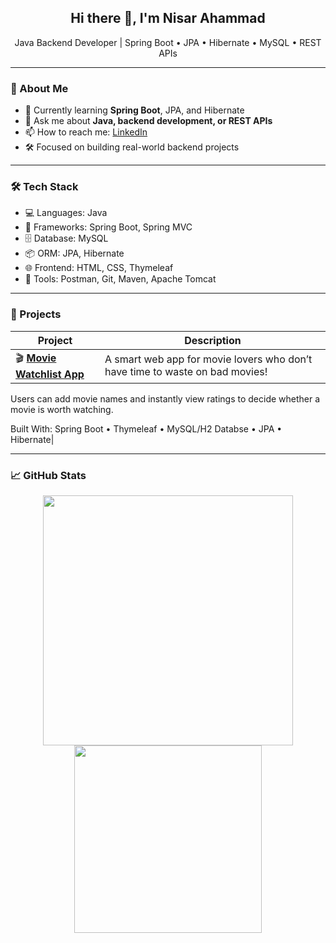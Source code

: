 <h2 align="center">Hi there 👋, I'm Nisar Ahammad</h2>

<p align="center">
Java Backend Developer | Spring Boot • JPA • Hibernate • MySQL • REST APIs  
</p>

---

### 🚀 About Me

- 🌱 Currently learning **Spring Boot**, JPA, and Hibernate  
- 💬 Ask me about **Java, backend development, or REST APIs**  
- 📫 How to reach me: [LinkedIn](https://linkedin.com/in/nisar-ahammad) <!-- Replace with your actual link -->
- 🛠️ Focused on building real-world backend projects

---

### 🛠️ Tech Stack

- 💻 Languages: Java  
- 🚀 Frameworks: Spring Boot, Spring MVC  
- 🗄️ Database: MySQL  
- 📦 ORM: JPA, Hibernate  
- 🌐 Frontend: HTML, CSS, Thymeleaf  
- 🧪 Tools: Postman, Git, Maven, Apache Tomcat  

---

### 📌 Projects

| Project | Description |
|--------|-------------|
| 🎬 **[Movie Watchlist App](https://github.com/nisar-ahammad/watchlist-app.git)** | A smart web app for movie lovers who don’t have time to waste on bad movies!
Users can add movie names and instantly view ratings to decide whether a movie is worth watching.

Built With:
Spring Boot • Thymeleaf • MySQL/H2 Databse • JPA • Hibernate|

---

### 📈 GitHub Stats

<p align="center">
  <img src="https://github-readme-stats.vercel.app/api?username=nisar-ahammad&show_icons=true&theme=radical" width="400"/>
  <img src="https://github-readme-stats.vercel.app/api/top-langs/?username=nisar-ahammad&layout=compact&theme=radical" width="300"/>
</p>

